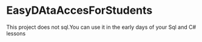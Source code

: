 # EasyDAtaAccesForStudents
This project does not sql.You can use it in the early days of your Sql and C# lessons
